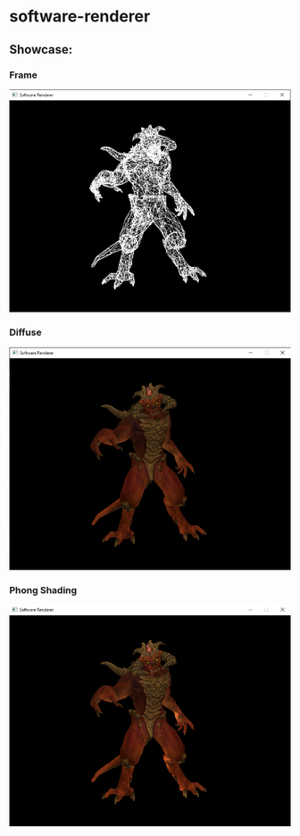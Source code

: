 # software-renderer

## Showcase:

### Frame
![frame](https://raw.githubusercontent.com/maoz233/software-renderer/main/images/frame.png)

### Diffuse
![frame](https://raw.githubusercontent.com/maoz233/software-renderer/main/images/Diffuse.png)

### Phong Shading
![frame](https://raw.githubusercontent.com/maoz233/software-renderer/main/images/PhongShading.png)
